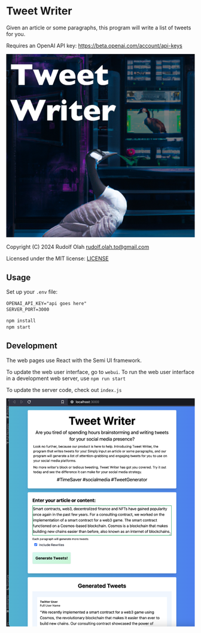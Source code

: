 # Tweet Writer

Given an article or some paragraphs, this program will write a list of tweets for you.

Requires an OpenAI API key: https://beta.openai.com/account/api-keys

![Logo of Tweet Writer](./logo.png)

Copyright (C) 2024 Rudolf Olah <rudolf.olah.to@gmail.com>

Licensed under the MIT license: [LICENSE](./LICENSE)

## Usage

Set up your `.env` file:

```
OPENAI_API_KEY="api goes here"
SERVER_PORT=3000
```

```bash
npm install
npm start
```

## Development

The web pages use React with the Semi UI framework.

To update the web user interface, go to `webui`. To run the web user interface in a development web server, use `npm run start`

To update the server code, check out `index.js`

![Screenshot of Tweet Writer](./preview.png)
